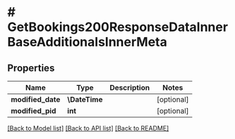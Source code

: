 # # GetBookings200ResponseDataInnerBaseAdditionalsInnerMeta

## Properties

Name | Type | Description | Notes
------------ | ------------- | ------------- | -------------
**modified_date** | **\DateTime** |  | [optional]
**modified_pid** | **int** |  | [optional]

[[Back to Model list]](../../README.md#models) [[Back to API list]](../../README.md#endpoints) [[Back to README]](../../README.md)

